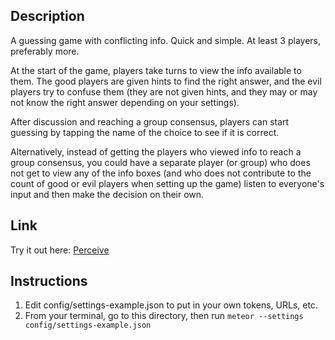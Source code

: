 ## Description

A guessing game with conflicting info. Quick and simple. At least 3 players, preferably more.

At the start of the game, players take turns to view the info available to them. The good players are given hints to find the right answer, and the evil players try to confuse them (they are not given hints, and they may or may not know the right answer depending on your settings).

After discussion and reaching a group consensus, players can start guessing by tapping the name of the choice to see if it is correct.

Alternatively, instead of getting the players who viewed info to reach a group consensus, you could have a separate player (or group) who does not get to view any of the info boxes (and who does not contribute to the count of good or evil players when setting up the game) listen to everyone's input and then make the decision on their own.

## Link

Try it out here: [Perceive](http://perceivegame.herokuapp.com)

## Instructions

1. Edit config/settings-example.json to put in your own tokens, URLs, etc.
2. From your terminal, go to this directory, then run `meteor --settings config/settings-example.json`
